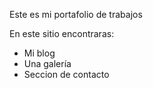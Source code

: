 Este es mi portafolio de trabajos

En este sitio encontraras: 
- Mi blog
- Una galería 
- Seccion de contacto

